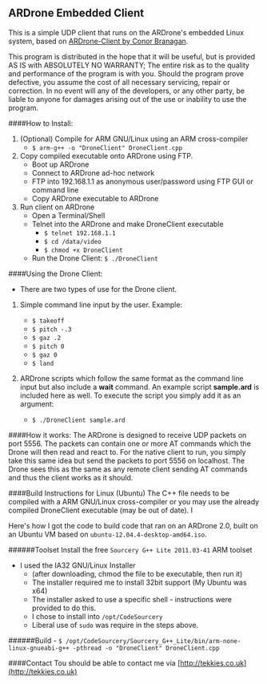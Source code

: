## ARDrone Embedded Client

This is a simple UDP client that runs on the ARDrone's embedded Linux system, based on [ARDrone-Client by Conor Branagan](https://github.com/conorbranagan/ARDrone-Client).

This program is distributed in the hope that it will be useful, but is provided AS IS with ABSOLUTELY NO WARRANTY; The entire risk as to the quality and performance of the program is with you. Should the program prove defective, you assume the cost of all necessary servicing, repair or correction. In no event will any of the developers, or any other party, be liable to anyone for damages arising out of the use or inability to use the program. 

####How to Install:

1. (Optional) Compile for ARM GNU/Linux using an ARM cross-compiler
	- `$ arm-g++ -o "DroneClient" DroneClient.cpp`
2. Copy compiled executable onto ARDrone using FTP. 
	- Boot up ARDrone
	- Connect to ARDrone ad-hoc network
	- FTP into 192.168.1.1 as anonymous user/password using FTP GUI or command line
	- Copy ARDrone executable to ARDrone
3. Run client on ARDrone
	- Open a Terminal/Shell
	- Telnet into the ARDrone and make DroneClient executable
		- `$ telnet 192.168.1.1`
		- `$ cd /data/video`
		- `$ chmod +x DroneClient`
	- Run the Drone Client: `$ ./DroneClient`

		
####Using the Drone Client:
- There are two types of use for the Drone client. 

1. Simple command line input by the user. Example:
	- `$ takeoff`
	- `$ pitch -.3`
	- `$ gaz .2`
	- `$ pitch 0`
	- `$ gaz 0`
	- `$ land`
	
2. ARDrone scripts which follow the same format as the command line input but also include a **wait** command. An example script **sample.ard**
is included here as well. To execute the script you simply add it as an argument:
	- `$ ./DroneClient sample.ard`


####How it works:
The ARDrone is designed to receive UDP packets on port 5556. The packets can contain one or more AT commands which the Drone will then
read and react to. For the native client to run, you simply take this same idea but send the packets to port 5556 on localhost. The Drone
sees this as the same as any remote client sending AT commands and thus the client works as it should.

####Build Instructions for Linux (Ubuntu)
The C++ file needs to be compiled with a ARM GNU/Linux cross-compiler or you may use the already compiled DroneClient executable (may be out of date).    I 

Here's how I got the code to build code that ran on an ARDrone 2.0, built on an Ubuntu VM based on `ubuntu-12.04.4-desktop-amd64.iso`.

######Toolset
Install the free `Sourcery G++ Lite 2011.03-41` ARM toolset

* I used the IA32 GNU/Linux Installer
  * (after downloading, chmod the file to be executable, then run it)
  * The installer required me to install 32bit support (My Ubuntu was x64)
  * The installer asked to use a specific shell - instructions were provided to do this.
  * I chose to install into `/opt/CodeSourcery`
  * Liberal use of `sudo` was require in the steps above.

######Build
	- `$ /opt/CodeSourcery/Sourcery_G++_Lite/bin/arm-none-linux-gnueabi-g++ -pthread -o "DroneClient" DroneClient.cpp`

####Contact
Tou should be able to contact me via [http://tekkies.co.uk](http://tekkies.co.uk)

	